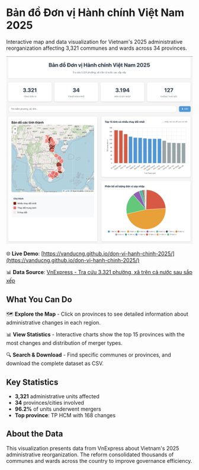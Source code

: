 # Bản đồ Đơn vị Hành chính Việt Nam 2025

Interactive map and data visualization for Vietnam's 2025 administrative reorganization affecting 3,321 communes and wards across 34 provinces.

![Vietnam Administrative Map 2025](screenshot.png)

🌐 **Live Demo**: [https://vanducng.github.io/don-vi-hanh-chinh-2025/](https://vanducng.github.io/don-vi-hanh-chinh-2025/)

📊 **Data Source**: [VnExpress - Tra cứu 3.321 phường, xã trên cả nước sau sắp xếp](https://vnexpress.net/tra-cuu-3-321-phuong-xa-tren-ca-nuoc-sau-sap-xep-4903454.html)

## What You Can Do

🗺️ **Explore the Map** - Click on provinces to see detailed information about administrative changes in each region.

📊 **View Statistics** - Interactive charts show the top 15 provinces with the most changes and distribution of merger types.

🔍 **Search & Download** - Find specific communes or provinces, and download the complete dataset as CSV.

## Key Statistics

- **3,321** administrative units affected
- **34** provinces/cities involved
- **96.2%** of units underwent mergers
- **Top province**: TP HCM with 168 changes

## About the Data

This visualization presents data from VnExpress about Vietnam's 2025 administrative reorganization. The reform consolidated thousands of communes and wards across the country to improve governance efficiency.
